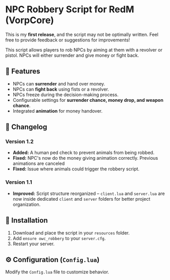 # NPC Robbery Script for RedM (VorpCore)

This is my **first release**, and the script may not be optimally written. Feel free to provide feedback or suggestions for improvements!  

This script allows players to rob NPCs by aiming at them with a revolver or pistol. NPCs will either surrender and give money or fight back.

## 📌 Features
- NPCs can **surrender** and hand over money.
- NPCs can **fight back** using fists or a revolver.
- NPCs freeze during the decision-making process.
- Configurable settings for **surrender chance, money drop, and weapon chance**.
- Integrated **animation** for money handover.

## 🔄 Changelog
### Version 1.2
- **Added:** A human ped check to prevent animals from being robbed.
- **Fixed:** NPC's now do the money giving animation correctly. Previous animations are canceled
- **Fixed:** Issue where animals could trigger the robbery script.

### Version 1.1
- **Improved:** Script structure reorganized – `client.lua` and `server.lua` are now inside dedicated `client` and `server` folders for better project organization.

## 🔧 Installation
1. Download and place the script in your `resources` folder.
2. Add `ensure owc_robbery` to your `server.cfg`.
3. Restart your server.

## ⚙️ Configuration (`Config.lua`)
Modify the `Config.lua` file to customize behavior.

